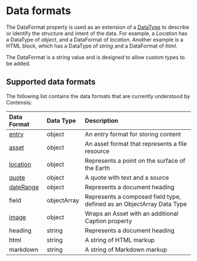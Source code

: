 # Data formats

The DataFormat property is used as an extension of a [DataType](./data-types) to describe or identify the structure and intent of the data. For example, a *Location* has a DataType of *object*, and a DataFormat of *location*. Another example is a HTML block, which has a DataType of *string* and a DataFormat of *html*.  

The DataFormat is a string value and is designed to allow custom types to be added.

## Supported data formats

The following list contains the data formats that are currently understood by Contensis:

| Data Format | Data Type | Description |
| :---------- | :-------- | :---------- |
| [entry](/model/entry.md) | object | An entry format for storing content |
| [asset](/model/asset.md) | object | An asset format that represents a file resource |
| [location](/model/location.md) | object | Represents a point on the surface of the Earth |
| [quote](/model/quote.md) | object | A quote with text and a source |
| [dateRange](/model/date-range.md) | object | Represents a document heading |
| field | objectArray |Represents a composed field type, defined as an ObjectArray Data Type |
| [image](/model/image.md) | object | Wraps an Asset with an additional Caption property |
| heading | string | Represents a document heading |
| html | string | A string of HTML markup |
| markdown | string | A string of Markdown markup |

